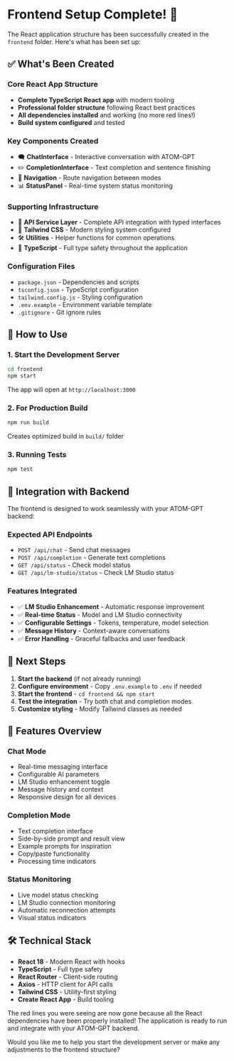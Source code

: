 # Frontend Setup Complete! 🎉

The React application structure has been successfully created in the `frontend` folder. Here's what has been set up:

## ✅ What's Been Created

### Core React App Structure
- **Complete TypeScript React app** with modern tooling
- **Professional folder structure** following React best practices
- **All dependencies installed** and working (no more red lines!)
- **Build system configured** and tested

### Key Components Created
- 🗨️ **ChatInterface** - Interactive conversation with ATOM-GPT
- ✏️ **CompletionInterface** - Text completion and sentence finishing
- 🧭 **Navigation** - Route navigation between modes
- 📊 **StatusPanel** - Real-time system status monitoring

### Supporting Infrastructure
- 🔌 **API Service Layer** - Complete API integration with typed interfaces
- 🎨 **Tailwind CSS** - Modern styling system configured
- 🛠️ **Utilities** - Helper functions for common operations
- 📝 **TypeScript** - Full type safety throughout the application

### Configuration Files
- `package.json` - Dependencies and scripts
- `tsconfig.json` - TypeScript configuration
- `tailwind.config.js` - Styling configuration
- `.env.example` - Environment variable template
- `.gitignore` - Git ignore rules

## 🚀 How to Use

### 1. Start the Development Server
```bash
cd frontend
npm start
```
The app will open at `http://localhost:3000`

### 2. For Production Build
```bash
npm run build
```
Creates optimized build in `build/` folder

### 3. Running Tests
```bash
npm test
```

## 🔗 Integration with Backend

The frontend is designed to work seamlessly with your ATOM-GPT backend:

### Expected API Endpoints
- `POST /api/chat` - Send chat messages
- `POST /api/completion` - Generate text completions  
- `GET /api/status` - Check model status
- `GET /api/lm-studio/status` - Check LM Studio status

### Features Integrated
- ✅ **LM Studio Enhancement** - Automatic response improvement
- ✅ **Real-time Status** - Model and LM Studio connectivity
- ✅ **Configurable Settings** - Tokens, temperature, model selection
- ✅ **Message History** - Context-aware conversations
- ✅ **Error Handling** - Graceful fallbacks and user feedback

## 🎯 Next Steps

1. **Start the backend** (if not already running)
2. **Configure environment** - Copy `.env.example` to `.env` if needed
3. **Start the frontend** - `cd frontend && npm start`
4. **Test the integration** - Try both chat and completion modes
5. **Customize styling** - Modify Tailwind classes as needed

## 📱 Features Overview

### Chat Mode
- Real-time messaging interface
- Configurable AI parameters
- LM Studio enhancement toggle
- Message history and context
- Responsive design for all devices

### Completion Mode  
- Text completion interface
- Side-by-side prompt and result view
- Example prompts for inspiration
- Copy/paste functionality
- Processing time indicators

### Status Monitoring
- Live model status checking
- LM Studio connection monitoring
- Automatic reconnection attempts
- Visual status indicators

## 🛠️ Technical Stack

- **React 18** - Modern React with hooks
- **TypeScript** - Full type safety
- **React Router** - Client-side routing
- **Axios** - HTTP client for API calls
- **Tailwind CSS** - Utility-first styling
- **Create React App** - Build tooling

The red lines you were seeing are now gone because all the React dependencies have been properly installed! The application is ready to run and integrate with your ATOM-GPT backend.

Would you like me to help you start the development server or make any adjustments to the frontend structure?
